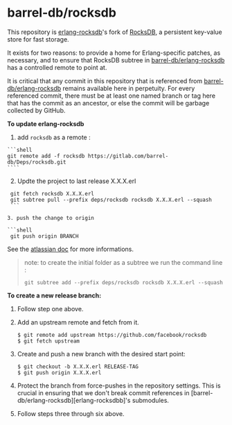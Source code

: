# barrel-db/rocksdb

This repository is [erlang-rocksdb]'s fork of [RocksDB], a persistent key-value
store for fast storage.

It exists for two reasons: to provide a home for Erlang-specific patches,
as necessary, and to ensure that RocksDB subtree in
[barrel-db/erlang-rocksdb][erlang-rocksdb] has a controlled remote to point
at.

It is critical that any commit in this repository that is referenced from
[barrel-db/erlang-rocksdb][erlang-rocksdb] remains available here in perpetuity. For
every referenced commit, there must be at least one named branch or tag here
that has the commit as an ancestor, or else the commit will be garbage collected
by GitHub.

**To update erlang-rocksdb**

  1. add `rocksdb` as a remote : 

    ```shell
    git remote add -f rocksdb https://gitlab.com/barrel-db/Deps/rocksdb.git
    ````

   2. Updte the project to last release X.X.X.erl

   ```shell
    git fetch rocksdb X.X.X.erl
    git subtree pull --prefix deps/rocksdb rocksdb X.X.X.erl --squash
    ```

   3. push the change to origin

   ```shell
    git push origin BRANCH
   ``` 

See the [atlassian doc](https://www.atlassian.com/blog/git/alternatives-to-git-submodule-git-subtree)
 for more informations.

> note: to create the initial folder as a subtree we run the command line :
>
> ```shell
> git subtree add --prefix deps/rocksdb rocksdb X.X.X.erl --squash
> ```


**To create a new release branch:**

  1. Follow step one above.

  2. Add an upstream remote and fetch from it.

     ```shell
     $ git remote add upstream https://github.com/facebook/rocksdb
     $ git fetch upstream
     ```

  3. Create and push a new branch with the desired start point:

     ```shell
     $ git checkout -b X.X.X.erl RELEASE-TAG
     $ git push origin X.X.X.erl
     ```

  4. Protect the branch from force-pushes in the repository settings. This is
     crucial in ensuring that we don't break commit references in
     [barrel-db/erlang-rocksdb][erlang-rocksdbb]'s submodules.

  5. Follow steps three through six above.

[erlang-rocksdb]: https://github.com/barrel-db/erlang-rocksdb
[RocksDB]: https://github.com/facebook/rocksdb 
